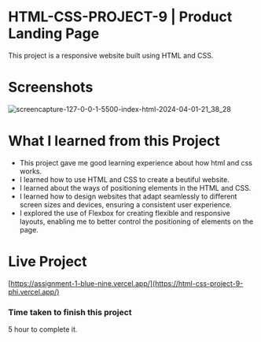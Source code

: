 # HTML-CSS-PROJECT-9 | Product Landing Page

This project is a responsive website built using HTML and CSS.

# Screenshots

![screencapture-127-0-0-1-5500-index-html-2024-04-01-21_38_28](https://github.com/sakshi936/HTML-CSS-PROJECT-9/assets/130241239/54c65aa7-aab9-4815-a5b1-248b8fffec5b)


# What I learned from this Project
- This project gave me good learning experience about how html and css works. 
- I learned how to use HTML and CSS to create a beutiful website.
- I learned about the ways of positioning elements in the HTML and CSS.
- I learned how to design websites that adapt seamlessly to different screen sizes and devices, ensuring a consistent user experience.
- I explored the use of Flexbox for creating flexible and responsive layouts, enabling me to better control the positioning of elements on the page.

# Live Project
[https://assignment-1-blue-nine.vercel.app/](https://html-css-project-9-phi.vercel.app/)

### Time taken to finish this project
5 hour to complete it.
